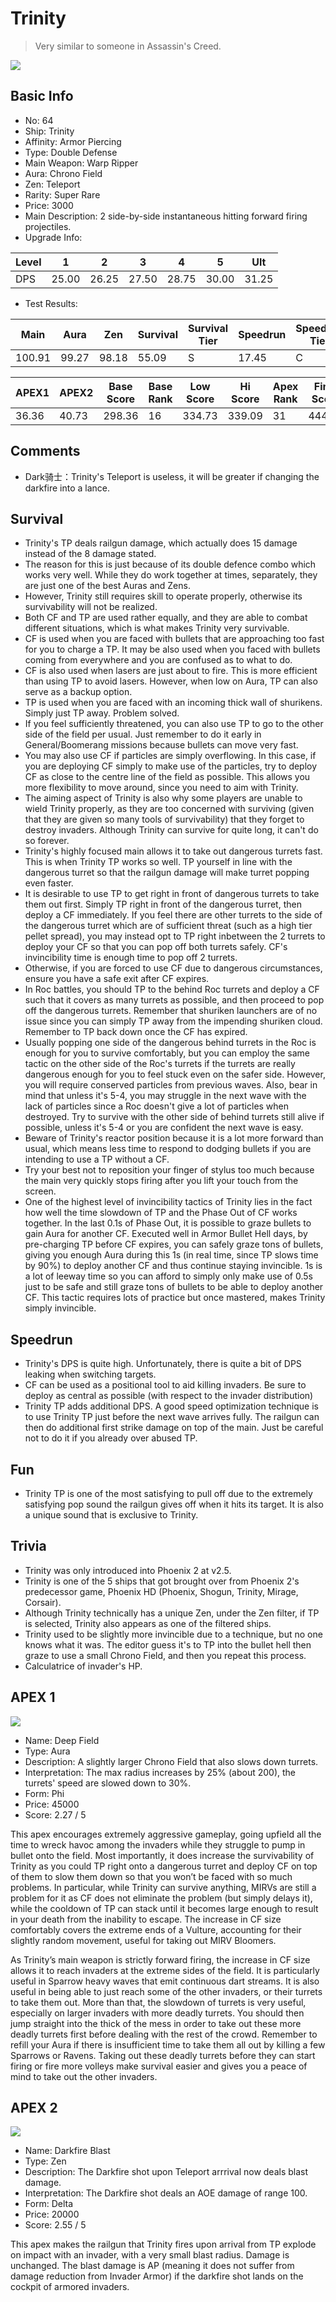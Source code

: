 # Trinity

> Very similar to someone in Assassin's Creed.

<img src="/ships/ship_64.png" style={{zoom:1}}/>

## Basic Info

- No: 64
- Ship: Trinity
- Affinity: Armor Piercing
- Type: Double Defense
- Main Weapon: Warp Ripper
- Aura: Chrono Field
- Zen: Teleport
- Rarity: Super Rare
- Price: 3000
- Main Description: 2 side-by-side instantaneous hitting forward firing projectiles.
- Upgrade Info: 

| Level | 1 | 2 | 3 | 4 | 5 | Ult |
|--|--|--|--|--|--|--|
| DPS | 25.00 | 26.25 | 27.50 | 28.75 | 30.00 | 31.25 |

- Test Results: 

| Main | Aura | Zen | Survival | Survival Tier | Speedrun | Speedrun Tier | Fun | Fun Tier |
|--|--|--|--|--|--|--|--|--|
| 100.91 | 99.27 | 98.18 | 55.09 | S | 17.45 | C | 33.27 | B |

| APEX1 | APEX2 | Base Score | Base Rank | Low Score | Hi Score | Apex Rank | Final Score | FinalRank |
|--|--|--|--|--|--|--|--|--|
| 36.36 | 40.73 | 298.36 | 16 | 334.73 | 339.09 | 31 | 444.91 | 35 |

## Comments

- Dark骑士：Trinity's Teleport is useless, it will be greater if changing the darkfire into a lance.

## Survival

- Trinity's TP deals railgun damage, which actually does 15 damage instead of the 8 damage stated.
- The reason for this is just because of its double defence combo which works very well. While they do work together at times, separately, they are just one of the best Auras and Zens.
- However, Trinity still requires skill to operate properly, otherwise its survivability will not be realized.
- Both CF and TP are used rather equally, and they are able to combat different situations, which is what makes Trinity very survivable.
- CF is used when you are faced with bullets that are approaching too fast for you to charge a TP. It may be also used when you faced with bullets coming from everywhere and you are confused as to what to do.
- CF is also used when lasers are just about to fire. This is more efficient than using TP to avoid lasers. However, when low on Aura, TP can also serve as a backup option.
- TP is used when you are faced with an incoming thick wall of shurikens. Simply just TP away. Problem solved.
- If you feel sufficiently threatened, you can also use TP to go to the other side of the field per usual. Just remember to do it early in General/Boomerang missions because bullets can move very fast.
- You may also use CF if particles are simply overflowing. In this case, if you are deploying CF simply to make use of the particles, try to deploy CF as close to the centre line of the field as possible. This allows you more flexibility to move around, since you need to aim with Trinity.
- The aiming aspect of Trinity is also why some players are unable to wield Trinity properly, as they are too concerned with surviving (given that they are given so many tools of survivability) that they forget to destroy invaders. Although Trinity can survive for quite long, it can't do so forever.
- Trinity's highly focused main allows it to take out dangerous turrets fast. This is when Trinity TP works so well. TP yourself in line with the dangerous turret so that the railgun damage will make turret popping even faster.
- It is desirable to use TP to get right in front of dangerous turrets to take them out first. Simply TP right in front of the dangerous turret, then deploy a CF immediately. If you feel there are other turrets to the side of the dangerous turret which are of sufficient threat (such as a high tier pellet spread), you may instead opt to TP right inbetween the 2 turrets to deploy your CF so that you can pop off both turrets safely. CF's invincibility time is enough time to pop off 2 turrets.
- Otherwise, if you are forced to use CF due to dangerous circumstances, ensure you have a safe exit after CF expires.
- In Roc battles, you should TP to the behind Roc turrets and deploy a CF such that it covers as many turrets as possible, and then proceed to pop off the dangerous turrets. Remember that shuriken launchers are of no issue since you can simply TP away from the impending shuriken cloud. Remember to TP back down once the CF has expired.
- Usually popping one side of the dangerous behind turrets in the Roc is enough for you to survive comfortably, but you can employ the same tactic on the other side of the Roc's turrets if the turrets are really dangerous enough for you to feel stuck even on the safer side. However, you will require conserved particles from previous waves. Also, bear in mind that unless it's 5-4, you may struggle in the next wave with the lack of particles since a Roc doesn't give a lot of particles when destroyed. Try to survive with the other side of behind turrets still alive if possible, unless it's 5-4 or you are confident the next wave is easy.
- Beware of Trinity's reactor position because it is a lot more forward than usual, which means less time to respond to dodging bullets if you are intending to use a TP without a CF.
- Try your best not to reposition your finger of stylus too much because the main very quickly stops firing after you lift your touch from the screen.
- One of the highest level of invincibility tactics of Trinity lies in the fact how well the time slowdown of TP and the Phase Out of CF works together. In the last 0.1s of Phase Out, it is possible to graze bullets to gain Aura for another CF. Executed well in Armor Bullet Hell days, by pre-charging TP before CF expires, you can safely graze tons of bullets, giving you enough Aura during this 1s (in real time, since TP slows time by 90%) to deploy another CF and thus continue staying invincible. 1s is a lot of leeway time so you can afford to simply only make use of 0.5s just to be safe and still graze tons of bullets to be able to deploy another CF. This tactic requires lots of practice but once mastered, makes Trinity simply invincible.

## Speedrun

- Trinity's DPS is quite high. Unfortunately, there is quite a bit of DPS leaking when switching targets.
- CF can be used as a positional tool to aid killing invaders. Be sure to deploy as central as possible (with respect to the invader distribution)
- Trinity TP adds additional DPS. A good speed optimization technique is to use Trinity TP just before the next wave arrives fully. The railgun can then do additional first strike damage on top of the main. Just be careful not to do it if you already over abused TP.

## Fun

- Trinity TP is one of the most satisfying to pull off due to the extremely satisfying pop sound the railgun gives off when it hits its target. It is also a unique sound that is exclusive to Trinity.

## Trivia

- Trinity was only introduced into Phoenix 2 at v2.5.
- Trinity is one of the 5 ships that got brought over from Phoenix 2's predecessor game, Phoenix HD (Phoenix, Shogun, Trinity, Mirage, Corsair).
- Although Trinity technically has a unique Zen, under the Zen filter, if TP is selected, Trinity also appears as one of the filtered ships.
- Trinity used to be slightly more invincible due to a technique, but no one knows what it was. The editor guess it's to TP into the bullet hell then graze to use a small Chrono Field, and then you repeat this process.
- Calculatrice of invader's HP.

## APEX 1

<img src="/ships/ship_64_apex_1.png" style={{zoom:1}}/>

- Name: Deep Field
- Type: Aura
- Description: A slightly larger Chrono Field that also slows down turrets.
- Interpretation: The max radius increases by 25% (about 200), the turrets' speed are slowed down to 30%.
- Form: Phi
- Price: 45000
- Score: 2.27 / 5

This apex encourages extremely aggressive gameplay, going upfield all the time to wreck havoc among the invaders while they struggle to pump in bullet onto the field. Most importantly, it does increase the survivability of Trinity as you could TP right onto a dangerous turret and deploy CF on top of them to slow them down so that you won’t be faced with so much problems. In particular, while Trinity can survive anything, MIRVs are still a problem for it as CF does not eliminate the problem (but simply delays it), while the cooldown of TP can stack until it becomes large enough to result in your death from the inability to escape. The increase in CF size comfortably covers the extreme ends of a Vulture, accounting for their slightly random movement, useful for taking out MIRV Bloomers.

As Trinity’s main weapon is strictly forward firing, the increase in CF size allows it to reach invaders at the extreme sides of the field. It is particularly useful in Sparrow heavy waves that emit continuous dart streams. It is also useful in being able to just reach some of the other invaders, or their turrets to take them out. More than that, the slowdown of turrets is very useful, especially on larger invaders with more deadly turrets. You should then jump straight into the thick of the mess in order to take out these more deadly turrets first before dealing with the rest of the crowd. Remember to refill your Aura if there is insufficient time to take them all out by killing a few Sparrows or Ravens. Taking out these deadly turrets before they can start firing or fire more volleys make survival easier and gives you a peace of mind to take out the other invaders.

## APEX 2

<img src="/ships/ship_64_apex_2.png" style={{zoom:1}}/>

- Name: Darkfire Blast
- Type: Zen
- Description: The Darkfire shot upon Teleport arrrival now deals blast damage.
- Interpretation: The Darkfire shot deals an AOE damage of range 100.
- Form: Delta
- Price: 20000
- Score: 2.55 / 5

This apex makes the railgun that Trinity fires upon arrival from TP explode on impact with an invader, with a very small blast radius. Damage is unchanged. The blast damage is AP (meaning it does not suffer from damage reduction from Invader Armor) if the darkfire shot lands on the cockpit of armored invaders.
